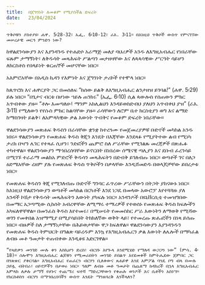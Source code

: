 ```yaml
---
title:  በጀግንነት ለመቆም የሚያስችል ድፍረት
date:   23/04/2024
---
```


`ጥቅሶቹን ያስተያዩ፡ ሐዋ. 5፡28-32፣ ኤፌ. 6፡10-12፣ ራእ. 3፡11። በእነዚህ ጥቅሶች ውስጥ የምናገኘው መሠረታዊ መርኅ ምንድን ነው?`

ከዋልደንሳውያን እና እያንዳንዱ የተሐድሶ አራማጅ መለያ ባህሪዎች አንዱ ለእግዚአብሔር የነበራቸው ፍጹም ታማኝነት፣ ለቅዱሳት መጻሕፍት ሥልጣን መታዘዛቸው እና ለጳጳሳዊው ሥርዓት ሳይሆን ለክርስቶስ የበላይነት ቁርጠኞች መሆናቸው ነበር።

አእምሮአቸው በአዲስ ኪዳን የእምነት እና ጀግንነት ታሪኮች የተሞላ ነበር።

ከጴጥሮስ እና ሐዋርያት ጋር በመሰለፍ “ከሰው ይልቅ ለእግዚአብሔር ልንታዘዝ ይገባል!” (ሐዋ. 5፡29) ይሉ ነበር። “በጌታና ብርቱ በሆነው ኀይሉ ጠንክሩ” (ኤፌ. 6፡10) ሲል ጳውሎስ የሰጠውን ምክር አጥብቀው ያዙ። “ቶሎ እመጣለሁ፤ ማንም አክሊልህን እንዳይወስድብህ ያለህን አጥብቀህ ያዝ” (ራእ. 3፡11) የሚለውን የየሱስ ምክር ከልባቸው ያዙ። ራሳቸውን ለሮም ቤተ ክርስቲያን ወግ እና ልማድ ከማስገዛት ይልቅ፣ ለአምላካዊው ቃል እውነት ጥብቅና የመቆም ድፍረት ነበራቸው።

ዋልደንሳውያን መጽሐፍ ቅዱስን በራሳቸው ቋንቋ ከተረጎሙ የመጀመሪያዎቹ ቡድኖች መካከል አንዱ ነበሩ። ዋልደንሳውያን የመጽሐፍ ቅዱስ ቅጂን እንዴት በእጃቸው እንደጻፉ የሚያትተው ልብ የሚነካ ታሪክ በዣን ሌገር የተጻፈ ሲሆን፣ ንድፎችን ጨምሮ ስለ ሥራቸው የሚገልጹ መረጃዎች በጽሑፉ ተካተዋል። ዋልደንሳውያን ማኅበረሰባቸው ይኖርበት በነበረው ሰሜናዊ ጣሊያን እና ደቡብ ፈረንሳይ በሚገኙ ተራራማ መልክአ ምድሮች ቅዱሳን መጻሕፍትን በድብቅ ይገለብጡ ነበር። ወጣቶች ገና በለጋ ዕድሜአቸው ረዘም ያሉ የመጽሐፍ ቅዱስ ጥቅሶችን በቃላቸው እንዲሸመድዱ በወላጆቻቸው ይበረታቱ ነበር።

የመጽሐፍ ቅዱስን ቅጂ የሚገለብጡ ቡድኖች ግንባር ፈጥረው ሥራቸውን በትጋት ያከናውኑ ነበር። ከእነዚህ ዋልደንሳውያን ወጣቶች መካከል በርካቶች እንደ ነጋዴ በመላው አውሮፓ እየተጓጓዙ ያለ አንዳች ኮሽታ የቅዱሳት መጻሕፍትን እውነት ያካፍሉ ነበር። አንዳንዶች በዩኒቨርሲቲ ተመዝግበው በመማር አጋጣሚው ሲከሰት አብረዋቸው ለሚማሩ ተማሪዎች የተወሰኑ የመጽሐፍ ቅዱስ ክፍሎችን አካፍለዋቸዋል። በመንፈስ ቅዱስ እየተመሩ፣ በሚሠሩት የመመስከር ሥራ እውነትን ለማወቅ የሚሻው ወገን የመቀበል አዝማሚያ በሚያሳይበት ትክክለኛው ወቅት ላይ፣ የተመረጡ ጽሑፎችን በነጻ ይሰጡ ነበር። ብዙዎች ስለ ታማኝነታቸው በሕይወታቸው ዋጋ ከፍለዋል። ዋልደንሳውያን እያንዳንዱን የመጽሐፍ ቅዱስ ትምህርት በግልጽ ባይረዱም እንኳ የእግዚአብሔርን ቃል እውነት ለሌሎች በማካፈል ለብዙ መቶ ዓመታት ተጠብቀው እንዲቆዩ አድርገዋል።

`“የጻድቃን መንገድ ሙሉ ቀን እስኪሆን ድረስ፣ ብርሃኑ እየጐላ እንደሚሄድ የማለዳ ውጋጋን ነው” (ምሳ. 4፡18)። ሰሎሞን እግዚአብሔር ልጆቹን የሚመራበትን መንገድ ይበልጥ እየደመቀች ከምትሔደው ጀምበር ጋር በንጽጽር ያቀርባል። እግዚአብሔር የጠፈርን ብርሃን ቢለቀውና ጸሐይዋ እንደ አምፖል ባንዴ ቦግ ብላ በሙሉ ኃይሏ ብትበራ፣ ዐይኖቻችን በታወሩ ነበር። ዓለም ለብዙ መቶ ዓመታት በጨለማ ከዳከረች በኋላ እግዚአብሔር አምላክ ለቃሉ ታማኝ የሆኑና ተጨማሪ ፍተሻ ማድረጋቸውን የቀጠሉ ወንዶች እና ሴቶችን አስነሣ። የክርስቶስን ብርሃን በማኀበረሰባችን ውስጥ እንዴት ማንጸባረቅ እንችላለን?`